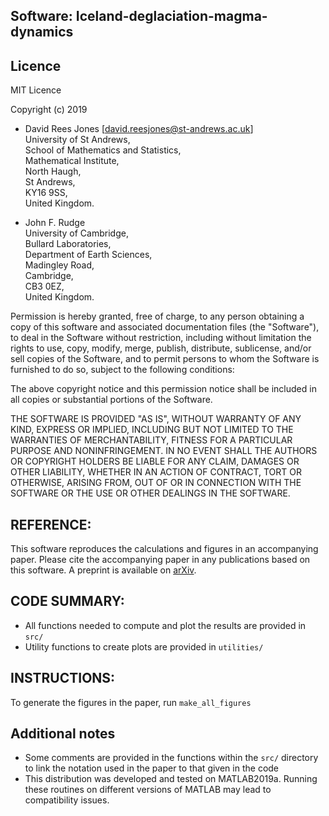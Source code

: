 ## Software: Iceland-deglaciation-magma-dynamics


## Licence 

MIT Licence

Copyright (c) 2019  

* David Rees Jones [david.reesjones@st-andrews.ac.uk]   
University of St Andrews,    
School of Mathematics and Statistics,   
Mathematical Institute,   
North Haugh,   
St Andrews,   
KY16 9SS,  
United Kingdom.    

* John F. Rudge   
University of Cambridge,  
Bullard Laboratories,  
Department of Earth Sciences,  
Madingley Road,  
Cambridge,  
CB3 0EZ,  
United Kingdom.  

Permission is hereby granted, free of charge, to any person obtaining a copy
of this software and associated documentation files (the "Software"), to deal
in the Software without restriction, including without limitation the rights
to use, copy, modify, merge, publish, distribute, sublicense, and/or sell
copies of the Software, and to permit persons to whom the Software is
furnished to do so, subject to the following conditions:

The above copyright notice and this permission notice shall be included in all
copies or substantial portions of the Software.

THE SOFTWARE IS PROVIDED "AS IS", WITHOUT WARRANTY OF ANY KIND, EXPRESS OR
IMPLIED, INCLUDING BUT NOT LIMITED TO THE WARRANTIES OF MERCHANTABILITY,
FITNESS FOR A PARTICULAR PURPOSE AND NONINFRINGEMENT. IN NO EVENT SHALL THE
AUTHORS OR COPYRIGHT HOLDERS BE LIABLE FOR ANY CLAIM, DAMAGES OR OTHER
LIABILITY, WHETHER IN AN ACTION OF CONTRACT, TORT OR OTHERWISE, ARISING FROM,
OUT OF OR IN CONNECTION WITH THE SOFTWARE OR THE USE OR OTHER DEALINGS IN THE
SOFTWARE.

## REFERENCE: 
This software reproduces the calculations and figures in an accompanying paper. Please cite the accompanying paper in any publications based on this software. A preprint is available on [arXiv](https://arxiv.org/abs/1910.08318).

## CODE SUMMARY: 
* All functions needed to compute and plot the results are provided in `src/`
* Utility functions to create plots are provided in `utilities/` 

## INSTRUCTIONS:
To generate the figures in the paper, run `make_all_figures`

## Additional notes 
* Some comments are provided in the functions within the `src/` directory to link the notation used in the paper to that given in the code
* This distribution was developed and tested on MATLAB2019a. 
Running these routines on different versions of MATLAB may lead to compatibility issues.
